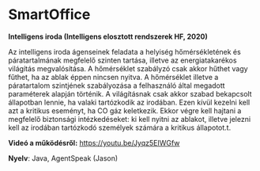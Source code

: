 # SmartOffice

**Intelligens iroda (Intelligens elosztott rendszerek HF, 2020)**

Az intelligens iroda ágenseinek feladata a helyiség hőmérsékletének és páratartalmának megfelelő szinten tartása, illetve az energiatakarékos világítás megvalósítása. A hőmérséklet szabályzó csak akkor hűthet vagy fűthet, ha az ablak éppen nincsen nyitva. A hőmérséklet illetve a páratartalom szintjének szabályozása a felhasználó által megadott paraméterek alapján történik. A világításnak csak akkor szabad bekapcsolt állapotban lennie, ha valaki tartózkodik az irodában. Ezen kívül kezelni kell azt a kritikus eseményt, ha CO gáz keletkezik. Ekkor végre kell hajtani a megfelelő biztonsági intézkedéseket: ki kell nyitni az ablakot, illetve jelezni kell az irodában tartózkodó személyek számára a kritikus állapotot.t.

**Videó a működésről:** https://youtu.be/Jyqz5EIWGfw

**Nyelv**: Java, AgentSpeak (Jason)
